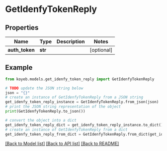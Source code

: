 # GetIdenfyTokenReply


## Properties

Name | Type | Description | Notes
------------ | ------------- | ------------- | -------------
**auth_token** | **str** |  | [optional] 

## Example

```python
from koyeb.models.get_idenfy_token_reply import GetIdenfyTokenReply

# TODO update the JSON string below
json = "{}"
# create an instance of GetIdenfyTokenReply from a JSON string
get_idenfy_token_reply_instance = GetIdenfyTokenReply.from_json(json)
# print the JSON string representation of the object
print(GetIdenfyTokenReply.to_json())

# convert the object into a dict
get_idenfy_token_reply_dict = get_idenfy_token_reply_instance.to_dict()
# create an instance of GetIdenfyTokenReply from a dict
get_idenfy_token_reply_from_dict = GetIdenfyTokenReply.from_dict(get_idenfy_token_reply_dict)
```
[[Back to Model list]](../README.md#documentation-for-models) [[Back to API list]](../README.md#documentation-for-api-endpoints) [[Back to README]](../README.md)


